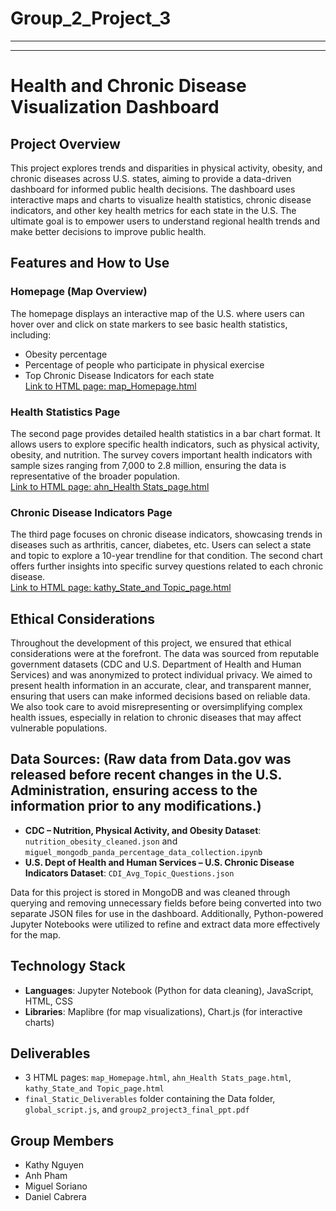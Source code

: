 # Group_2_Project_3
---
---
# Health and Chronic Disease Visualization Dashboard

## Project Overview
This project explores trends and disparities in physical activity, obesity, and chronic diseases across U.S. states, aiming to provide a data-driven dashboard for informed public health decisions. The dashboard uses interactive maps and charts to visualize health statistics, chronic disease indicators, and other key health metrics for each state in the U.S. The ultimate goal is to empower users to understand regional health trends and make better decisions to improve public health.

## Features and How to Use

### Homepage (Map Overview)
The homepage displays an interactive map of the U.S. where users can hover over and click on state markers to see basic health statistics, including:
- Obesity percentage
- Percentage of people who participate in physical exercise
- Top Chronic Disease Indicators for each state  
[Link to HTML page: map_Homepage.html](./map_Homepage.html)

### Health Statistics Page
The second page provides detailed health statistics in a bar chart format. It allows users to explore specific health indicators, such as physical activity, obesity, and nutrition. The survey covers important health indicators with sample sizes ranging from 7,000 to 2.8 million, ensuring the data is representative of the broader population.  
[Link to HTML page: ahn_Health Stats_page.html](./ahn_Health%20Stats_page.html)

### Chronic Disease Indicators Page
The third page focuses on chronic disease indicators, showcasing trends in diseases such as arthritis, cancer, diabetes, etc. Users can select a state and topic to explore a 10-year trendline for that condition. The second chart offers further insights into specific survey questions related to each chronic disease.  
[Link to HTML page: kathy_State_and Topic_page.html](./kathy_State%20and%20Topic_page.html)

## Ethical Considerations
Throughout the development of this project, we ensured that ethical considerations were at the forefront. The data was sourced from reputable government datasets (CDC and U.S. Department of Health and Human Services) and was anonymized to protect individual privacy. We aimed to present health information in an accurate, clear, and transparent manner, ensuring that users can make informed decisions based on reliable data. We also took care to avoid misrepresenting or oversimplifying complex health issues, especially in relation to chronic diseases that may affect vulnerable populations.

## Data Sources: (Raw data from Data.gov was released before recent changes in the U.S. Administration, ensuring access to the information prior to any modifications.)
- **CDC – Nutrition, Physical Activity, and Obesity Dataset**: `nutrition_obesity_cleaned.json` and `miguel_mongodb_panda_percentage_data_collection.ipynb`
- **U.S. Dept of Health and Human Services – U.S. Chronic Disease Indicators Dataset**: `CDI_Avg_Topic_Questions.json`

Data for this project is stored in MongoDB and was cleaned through querying and removing unnecessary fields before being converted into two separate JSON files for use in the dashboard. Additionally, Python-powered Jupyter Notebooks were utilized to refine and extract data more effectively for the map.

## Technology Stack
- **Languages**: Jupyter Notebook (Python for data cleaning), JavaScript, HTML, CSS
- **Libraries**: Maplibre (for map visualizations), Chart.js (for interactive charts)

## Deliverables
- 3 HTML pages: `map_Homepage.html`, `ahn_Health Stats_page.html`, `kathy_State_and Topic_page.html`
- `final_Static_Deliverables` folder containing the Data folder, `global_script.js`, and `group2_project3_final_ppt.pdf`

## Group Members
- Kathy Nguyen
- Anh Pham
- Miguel Soriano
- Daniel Cabrera
